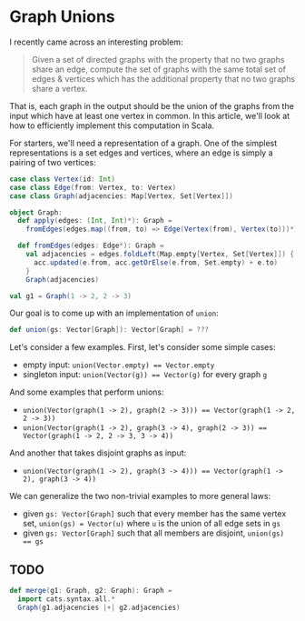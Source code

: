 # Graph Unions

I recently came across an interesting problem:

> Given a set of directed graphs with the property that no two graphs share an edge, compute the set of graphs with the same total set of edges & vertices which has the additional property that no two graphs share a vertex.

That is, each graph in the output should be the union of the graphs from the input which have at least one vertex in common. In this article, we'll look at how to efficiently implement this computation in Scala.

For starters, we'll need a representation of a graph. One of the simplest representations is a set edges and vertices, where an edge is simply a pairing of two vertices:

```scala mdoc
case class Vertex(id: Int)
case class Edge(from: Vertex, to: Vertex)
case class Graph(adjacencies: Map[Vertex, Set[Vertex]])

object Graph:
  def apply(edges: (Int, Int)*): Graph =
    fromEdges(edges.map((from, to) => Edge(Vertex(from), Vertex(to)))*)

  def fromEdges(edges: Edge*): Graph =
    val adjacencies = edges.foldLeft(Map.empty[Vertex, Set[Vertex]]) { (acc, e) =>
      acc.updated(e.from, acc.getOrElse(e.from, Set.empty) + e.to)
    }
    Graph(adjacencies)
```

```scala mdoc
val g1 = Graph(1 -> 2, 2 -> 3)
```

Our goal is to come up with an implementation of `union`:

```scala
def union(gs: Vector[Graph]): Vector[Graph] = ???
```

Let's consider a few examples. First, let's consider some simple cases:
- empty input: `union(Vector.empty) == Vector.empty`
- singleton input: `union(Vector(g)) == Vector(g)` for every graph `g`

And some examples that perform unions:
- `union(Vector(graph(1 -> 2), graph(2 -> 3))) == Vector(graph(1 -> 2, 2 -> 3))`
- `union(Vector(graph(1 -> 2), graph(3 -> 4), graph(2 -> 3)) == Vector(graph(1 -> 2, 2 -> 3, 3 -> 4))`

And another that takes disjoint graphs as input:
- `union(Vector(graph(1 -> 2), graph(3 -> 4))) == Vector(graph(1 -> 2), graph(3 -> 4))`

We can generalize the two non-trivial examples to more general laws:
- given `gs: Vector[Graph]` such that every member has the same vertex set, `union(gs) = Vector(u)` where `u` is the union of all edge sets in `gs`
- given `gs: Vector[Graph]` such that all members are disjoint, `union(gs) == gs`

## TODO

```scala mdoc
def merge(g1: Graph, g2: Graph): Graph =
  import cats.syntax.all.*
  Graph(g1.adjacencies |+| g2.adjacencies)
```
